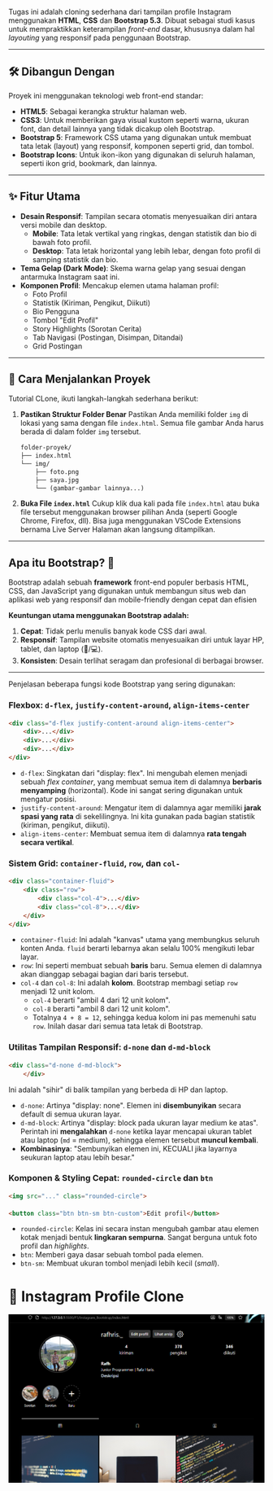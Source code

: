 Tugas ini adalah cloning sederhana dari tampilan profile Instagram menggunakan **HTML**, **CSS** dan **Bootstrap 5.3**. Dibuat sebagai studi kasus untuk mempraktikkan keterampilan *front-end* dasar, khususnya dalam hal *layouting* yang responsif pada penggunaan Bootstrap.

---
## 🛠️ Dibangun Dengan

Proyek ini menggunakan teknologi web front-end standar:
* **HTML5**: Sebagai kerangka struktur halaman web.
* **CSS3**: Untuk memberikan gaya visual kustom seperti warna, ukuran font, dan detail lainnya yang tidak dicakup oleh Bootstrap.
* **Bootstrap 5**: Framework CSS utama yang digunakan untuk membuat tata letak (layout) yang responsif, komponen seperti grid, dan tombol.
* **Bootstrap Icons**: Untuk ikon-ikon yang digunakan di seluruh halaman, seperti ikon grid, bookmark, dan lainnya.

---
## ✨ Fitur Utama

* **Desain Responsif**: Tampilan secara otomatis menyesuaikan diri antara versi mobile dan desktop.
    * **Mobile**: Tata letak vertikal yang ringkas, dengan statistik dan bio di bawah foto profil.
    * **Desktop**: Tata letak horizontal yang lebih lebar, dengan foto profil di samping statistik dan bio.
* **Tema Gelap (Dark Mode)**: Skema warna gelap yang sesuai dengan antarmuka Instagram saat ini.
* **Komponen Profil**: Mencakup  elemen utama halaman profil:
    * Foto Profil
    * Statistik (Kiriman, Pengikut, Diikuti)
    * Bio Pengguna
    * Tombol "Edit Profil"
    * Story Highlights (Sorotan Cerita)
    * Tab Navigasi (Postingan, Disimpan, Ditandai)
    * Grid Postingan

---
## 🚀 Cara Menjalankan Proyek

Tutorial CLone, ikuti langkah-langkah sederhana berikut:
1.  **Pastikan Struktur Folder Benar**
    Pastikan Anda memiliki folder `img` di lokasi yang sama dengan file `index.html`. Semua file gambar Anda harus berada di dalam folder `img` tersebut.
    ```
    folder-proyek/
    ├── index.html
    └── img/
        ├── foto.png
        ├── saya.jpg
        └── (gambar-gambar lainnya...)
    ```
2.  **Buka File `index.html`**
    Cukup klik dua kali pada file `index.html` atau buka file tersebut menggunakan browser pilihan Anda (seperti Google Chrome, Firefox, dll). Bisa juga menggunakan VSCode Extensions bernama Live Server Halaman akan langsung ditampilkan.

---
## Apa itu Bootstrap? 🧰

Bootstrap adalah sebuah **framework** front-end populer berbasis HTML, CSS, dan JavaScript yang digunakan untuk membangun situs web dan aplikasi web yang responsif dan mobile-friendly dengan cepat dan efisien

**Keuntungan utama menggunakan Bootstrap adalah:**
1.  **Cepat**: Tidak perlu menulis banyak kode CSS dari awal.
2.  **Responsif**: Tampilan website otomatis menyesuaikan diri untuk layar HP, tablet, dan laptop (📱/💻).
3.  **Konsisten**: Desain terlihat seragam dan profesional di berbagai browser.

---
Penjelasan beberapa fungsi kode Bootstrap yang sering digunakan:

### Flexbox: `d-flex`, `justify-content-around`, `align-items-center`
```html
<div class="d-flex justify-content-around align-items-center">
    <div>...</div>
    <div>...</div>
    <div>...</div>
</div>
```
* `d-flex`: Singkatan dari "display: flex". Ini mengubah elemen menjadi sebuah *flex container*, yang membuat semua item di dalamnya **berbaris menyamping** (horizontal). Kode ini sangat sering digunakan untuk mengatur posisi.
* `justify-content-around`: Mengatur item di dalamnya agar memiliki **jarak spasi yang rata** di sekelilingnya. Ini kita gunakan pada bagian statistik (kiriman, pengikut, diikuti).
* `align-items-center`: Membuat semua item di dalamnya **rata tengah secara vertikal**.

### Sistem Grid: `container-fluid`, `row`, dan `col-`
```html
<div class="container-fluid">
    <div class="row">
        <div class="col-4">...</div>
        <div class="col-8">...</div>
    </div>
</div>
```

* `container-fluid`: Ini adalah "kanvas" utama yang membungkus seluruh konten Anda. `fluid` berarti lebarnya akan selalu 100% mengikuti lebar layar.
* `row`: Ini seperti membuat sebuah **baris** baru. Semua elemen di dalamnya akan dianggap sebagai bagian dari baris tersebut.
* `col-4` dan `col-8`: Ini adalah **kolom**. Bootstrap membagi setiap `row` menjadi 12 unit kolom.
    * `col-4` berarti "ambil 4 dari 12 unit kolom".
    * `col-8` berarti "ambil 8 dari 12 unit kolom".
    * Totalnya `4 + 8 = 12`, sehingga kedua kolom ini pas memenuhi satu `row`. Inilah dasar dari semua tata letak di Bootstrap.


### Utilitas Tampilan Responsif: `d-none` dan `d-md-block`

```html
<div class="d-none d-md-block">
    </div>
```

Ini adalah "sihir" di balik tampilan yang berbeda di HP dan laptop.
* `d-none`: Artinya "display: none". Elemen ini **disembunyikan** secara default di semua ukuran layar.
* `d-md-block`: Artinya "display: block pada ukuran layar medium ke atas". Perintah ini **mengalahkan** `d-none` ketika layar mencapai ukuran tablet atau laptop (`md` = medium), sehingga elemen tersebut **muncul kembali**.
* **Kombinasinya**: "Sembunyikan elemen ini, KECUALI jika layarnya seukuran laptop atau lebih besar."

### Komponen & Styling Cepat: `rounded-circle` dan `btn`

```html
<img src="..." class="rounded-circle">

<button class="btn btn-sm btn-custom">Edit profil</button>
```

* `rounded-circle`: Kelas ini secara instan mengubah gambar atau elemen kotak menjadi bentuk **lingkaran sempurna**. Sangat berguna untuk foto profil dan *highlights*.
* `btn`: Memberi gaya dasar sebuah tombol pada elemen.
* `btn-sm`: Membuat ukuran tombol menjadi lebih kecil (*small*).

# 📝 Instagram Profile Clone
![Instagram Clone Screenshot](img/preview.png)
